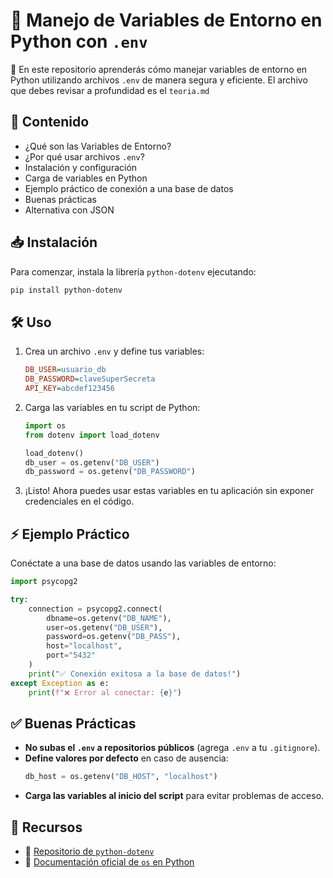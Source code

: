 # 🌱 Manejo de Variables de Entorno en Python con `.env`

🚀 En este repositorio aprenderás cómo manejar variables de entorno en Python utilizando archivos `.env` de manera segura y eficiente. El archivo que debes revisar a profundidad es el `teoria.md`

## 📌 Contenido
- ¿Qué son las Variables de Entorno?
- ¿Por qué usar archivos `.env`?
- Instalación y configuración
- Carga de variables en Python
- Ejemplo práctico de conexión a una base de datos
- Buenas prácticas
- Alternativa con JSON

## 📥 Instalación

Para comenzar, instala la librería `python-dotenv` ejecutando:
```bash
pip install python-dotenv
```

## 🛠️ Uso

1. Crea un archivo `.env` y define tus variables:
   ```ini
   DB_USER=usuario_db
   DB_PASSWORD=claveSuperSecreta
   API_KEY=abcdef123456
   ```

2. Carga las variables en tu script de Python:
   ```python
   import os
   from dotenv import load_dotenv

   load_dotenv()
   db_user = os.getenv("DB_USER")
   db_password = os.getenv("DB_PASSWORD")
   ```

3. ¡Listo! Ahora puedes usar estas variables en tu aplicación sin exponer credenciales en el código.

## ⚡ Ejemplo Práctico

Conéctate a una base de datos usando las variables de entorno:
```python
import psycopg2

try:
    connection = psycopg2.connect(
        dbname=os.getenv("DB_NAME"),
        user=os.getenv("DB_USER"),
        password=os.getenv("DB_PASS"),
        host="localhost",
        port="5432"
    )
    print("✅ Conexión exitosa a la base de datos!")
except Exception as e:
    print(f"❌ Error al conectar: {e}")
```

## ✅ Buenas Prácticas

- **No subas el `.env` a repositorios públicos** (agrega `.env` a tu `.gitignore`).
- **Define valores por defecto** en caso de ausencia:
  ```python
  db_host = os.getenv("DB_HOST", "localhost")
  ```
- **Carga las variables al inicio del script** para evitar problemas de acceso.

## 🔗 Recursos

- 📌 [Repositorio de `python-dotenv`](https://github.com/theskumar/python-dotenv)
- 📌 [Documentación oficial de `os` en Python](https://docs.python.org/3/library/os.html)
